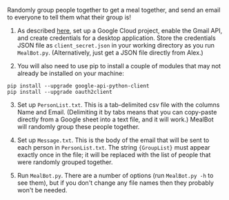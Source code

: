 Randomly group people together to get a meal together, and send an email to everyone to tell them what their group is!

1. As described [here](https://developers.google.com/gmail/api/quickstart/python), set up a Google Cloud project, enable the Gmail API, and create credentials for a desktop application. Store the credentials JSON file as `client_secret.json` in your working directory as you run `MealBot.py`. (Alternatively, just get a JSON file directly from Alex.)

2. You will also need to use pip to install a couple of modules that may not already be installed on your machine:

```
pip install --upgrade google-api-python-client
pip install --upgrade oauth2client
```

3. Set up `PersonList.txt`. This is a tab-delimited csv file with the columns Name and Email. (Delimiting it by tabs means that you can copy-paste directly from a Google sheet into a text file, and it will work.) MealBot will randomly group these people together.

4. Set up `Message.txt`. This is the body of the email that will be sent to each person in `PersonList.txt`. The string `{GroupList}` must appear exactly once in the file; it will be replaced with the list of people that were randomly grouped together.

5. Run `MealBot.py`. There are a number of options (run `MealBot.py -h` to see them), but if you don't change any file names then they probably won't be needed.
